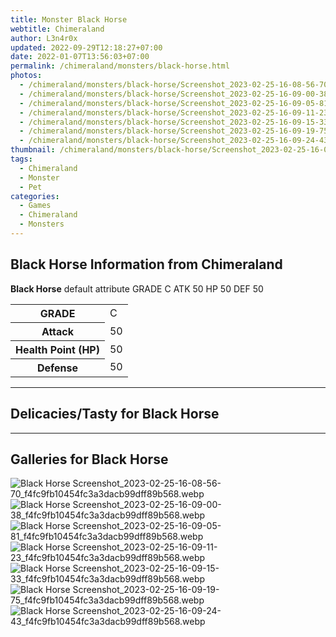 ```yaml
---
title: Monster Black Horse
webtitle: Chimeraland
author: L3n4r0x
updated: 2022-09-29T12:18:27+07:00
date: 2022-01-07T13:56:03+07:00
permalink: /chimeraland/monsters/black-horse.html
photos:
  - /chimeraland/monsters/black-horse/Screenshot_2023-02-25-16-08-56-70_f4fc9fb10454fc3a3dacb99dff89b568.webp
  - /chimeraland/monsters/black-horse/Screenshot_2023-02-25-16-09-00-38_f4fc9fb10454fc3a3dacb99dff89b568.webp
  - /chimeraland/monsters/black-horse/Screenshot_2023-02-25-16-09-05-81_f4fc9fb10454fc3a3dacb99dff89b568.webp
  - /chimeraland/monsters/black-horse/Screenshot_2023-02-25-16-09-11-23_f4fc9fb10454fc3a3dacb99dff89b568.webp
  - /chimeraland/monsters/black-horse/Screenshot_2023-02-25-16-09-15-33_f4fc9fb10454fc3a3dacb99dff89b568.webp
  - /chimeraland/monsters/black-horse/Screenshot_2023-02-25-16-09-19-75_f4fc9fb10454fc3a3dacb99dff89b568.webp
  - /chimeraland/monsters/black-horse/Screenshot_2023-02-25-16-09-24-43_f4fc9fb10454fc3a3dacb99dff89b568.webp
thumbnail: /chimeraland/monsters/black-horse/Screenshot_2023-02-25-16-08-56-70_f4fc9fb10454fc3a3dacb99dff89b568.webp
tags:
  - Chimeraland
  - Monster
  - Pet
categories:
  - Games
  - Chimeraland
  - Monsters
---
```


<section id="bootstrap-wrapper"><link rel="stylesheet" href="https://rawcdn.githack.com/dimaslanjaka/Web-Manajemen/bb6505ea081a75a7c845f65fb9d939276931c82f/css/bootstrap-4.5-wrapper.css"/><h2>Black Horse Information from Chimeraland</h2><p><b>Black Horse</b> default attribute GRADE C ATK 50 HP 50 DEF 50<table><tr><th>GRADE</th><td>C</td></tr><tr><th>Attack</th><td>50</td></tr><tr><th>Health Point (HP)</th><td>50</td></tr><tr><th>Defense</th><td>50</td></tr></table></p><hr/><h2>Delicacies/Tasty for Black Horse</h2><hr/><div id="gallery"><h2>Galleries for Black Horse</h2><div class="row"><div class="col-lg-6 col-12"><img src="/chimeraland/monsters/black-horse/Screenshot_2023-02-25-16-08-56-70_f4fc9fb10454fc3a3dacb99dff89b568.webp" alt="Black Horse Screenshot_2023-02-25-16-08-56-70_f4fc9fb10454fc3a3dacb99dff89b568.webp"/></div><div class="col-lg-6 col-12"><img src="/chimeraland/monsters/black-horse/Screenshot_2023-02-25-16-09-00-38_f4fc9fb10454fc3a3dacb99dff89b568.webp" alt="Black Horse Screenshot_2023-02-25-16-09-00-38_f4fc9fb10454fc3a3dacb99dff89b568.webp"/></div><div class="col-lg-6 col-12"><img src="/chimeraland/monsters/black-horse/Screenshot_2023-02-25-16-09-05-81_f4fc9fb10454fc3a3dacb99dff89b568.webp" alt="Black Horse Screenshot_2023-02-25-16-09-05-81_f4fc9fb10454fc3a3dacb99dff89b568.webp"/></div><div class="col-lg-6 col-12"><img src="/chimeraland/monsters/black-horse/Screenshot_2023-02-25-16-09-11-23_f4fc9fb10454fc3a3dacb99dff89b568.webp" alt="Black Horse Screenshot_2023-02-25-16-09-11-23_f4fc9fb10454fc3a3dacb99dff89b568.webp"/></div><div class="col-lg-6 col-12"><img src="/chimeraland/monsters/black-horse/Screenshot_2023-02-25-16-09-15-33_f4fc9fb10454fc3a3dacb99dff89b568.webp" alt="Black Horse Screenshot_2023-02-25-16-09-15-33_f4fc9fb10454fc3a3dacb99dff89b568.webp"/></div><div class="col-lg-6 col-12"><img src="/chimeraland/monsters/black-horse/Screenshot_2023-02-25-16-09-19-75_f4fc9fb10454fc3a3dacb99dff89b568.webp" alt="Black Horse Screenshot_2023-02-25-16-09-19-75_f4fc9fb10454fc3a3dacb99dff89b568.webp"/></div><div class="col-lg-6 col-12"><img src="/chimeraland/monsters/black-horse/Screenshot_2023-02-25-16-09-24-43_f4fc9fb10454fc3a3dacb99dff89b568.webp" alt="Black Horse Screenshot_2023-02-25-16-09-24-43_f4fc9fb10454fc3a3dacb99dff89b568.webp"/></div></div></div></section>